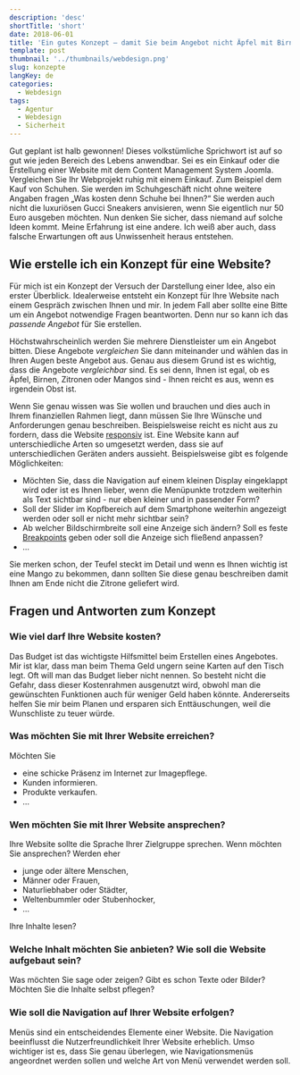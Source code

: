```yaml
---
description: 'desc'
shortTitle: 'short'
date: 2018-06-01
title: 'Ein gutes Konzept – damit Sie beim Angebot nicht Äpfel mit Birnen vergleichen'
template: post
thumbnail: '../thumbnails/webdesign.png'
slug: konzepte
langKey: de
categories:
  - Webdesign
tags:
  - Agentur
  - Webdesign
  - Sicherheit
---
```


Gut geplant ist halb gewonnen! Dieses volkstümliche Sprichwort ist auf so gut wie jeden Bereich des Lebens anwendbar. Sei es ein Einkauf oder die Erstellung einer Website mit dem Content Management System Joomla. Vergleichen Sie Ihr Webprojekt ruhig mit einem Einkauf. Zum Beispiel dem Kauf von Schuhen. Sie werden im Schuhgeschäft nicht ohne weitere Angaben fragen „Was kosten denn Schuhe bei Ihnen?“ Sie werden auch nicht die luxuriösen Gucci Sneakers anvisieren, wenn Sie eigentlich nur 50 Euro ausgeben möchten. Nun denken Sie sicher, dass niemand auf solche Ideen kommt. Meine Erfahrung ist eine andere. Ich weiß aber auch, dass falsche Erwartungen oft aus Unwissenheit heraus entstehen.

## Wie erstelle ich ein Konzept für eine Website?

Für mich ist ein Konzept der Versuch der Darstellung einer Idee, also ein erster Überblick. Idealerweise entsteht ein Konzept für Ihre Website nach einem Gespräch zwischen Ihnen und mir. In jedem Fall aber sollte eine Bitte um ein Angebot notwendige Fragen beantworten. Denn nur so kann ich das _passende_ _Angebot_ für Sie erstellen.

Höchstwahrscheinlich werden Sie mehrere Dienstleister um ein Angebot bitten. Diese Angebote _vergleichen_ Sie dann miteinander und wählen das in Ihren Augen beste Angebot aus. Genau aus diesem Grund ist es wichtig, dass die Angebote _vergleichbar_ sind. Es sei denn, Ihnen ist egal, ob es Äpfel, Birnen, Zitronen oder Mangos sind - Ihnen reicht es aus, wenn es irgendein Obst ist.

Wenn Sie genau wissen was Sie wollen und brauchen und dies auch in Ihrem finanziellen Rahmen liegt, dann müssen Sie Ihre Wünsche und Anforderungen genau beschreiben. Beispielsweise reicht es nicht aus zu fordern, dass die Website [responsiv](https://de.wikipedia.org/w/index.php?title=Responsive_Webdesign&oldid=180719370) ist. Eine Website kann auf unterschiedliche Arten so umgesetzt werden, dass sie auf unterschiedlichen Geräten anders aussieht. Beispielsweise gibt es folgende Möglichkeiten:

- Möchten Sie, dass die Navigation auf einem kleinen Display eingeklappt wird oder ist es Ihnen lieber, wenn die Menüpunkte trotzdem weiterhin als Text sichtbar sind - nur eben kleiner und in passender Form?
- Soll der Slider im Kopfbereich auf dem Smartphone weiterhin angezeigt werden oder soll er nicht mehr sichtbar sein?
- Ab welcher Bildschirmbreite soll eine Anzeige sich ändern? Soll es feste [Breakpoints](https://de.wikipedia.org/w/index.php?title=Responsive_Webdesign&oldid=180719370#Abgrenzung_zur_mobilen_Webseite) geben oder soll die Anzeige sich fließend anpassen?
- ...

Sie merken schon, der Teufel steckt im Detail und wenn es Ihnen wichtig ist eine Mango zu bekommen, dann sollten Sie diese genau beschreiben damit Ihnen am Ende nicht die Zitrone geliefert wird.

## Fragen und Antworten zum Konzept

### Wie viel darf Ihre Website kosten?

Das Budget ist das wichtigste Hilfsmittel beim Erstellen eines Angebotes. Mir ist klar, dass man beim Thema Geld ungern seine Karten auf den Tisch legt. Oft will man das Budget lieber nicht nennen. So besteht nicht die Gefahr, dass dieser Kostenrahmen ausgenutzt wird, obwohl man die gewünschten Funktionen auch für weniger Geld haben könnte. Andererseits helfen Sie mir beim Planen und ersparen sich Enttäuschungen, weil die Wunschliste zu teuer würde.

### Was möchten Sie mit Ihrer Website erreichen?

Möchten Sie

- eine schicke Präsenz im Internet zur Imagepflege.
- Kunden informieren.
- Produkte verkaufen.
- …

### Wen möchten Sie mit Ihrer Website ansprechen?

Ihre Website sollte die Sprache Ihrer Zielgruppe sprechen. Wenn möchten Sie ansprechen? Werden eher

- junge oder ältere Menschen,
- Männer oder Frauen,
- Naturliebhaber oder Städter,
- Weltenbummler oder Stubenhocker,
- …

Ihre Inhalte lesen?

### Welche Inhalt möchten Sie anbieten? Wie soll die Website aufgebaut sein?

Was möchten Sie sage oder zeigen? Gibt es schon Texte oder Bilder? Möchten Sie die Inhalte selbst pflegen?

### Wie soll die Navigation auf Ihrer Website erfolgen?

Menüs sind ein entscheidendes Elemente einer Website. Die Navigation beeinflusst die Nutzerfreundlichkeit Ihrer Website erheblich. Umso wichtiger ist es, dass Sie genau überlegen, wie Navigationsmenüs angeordnet werden sollen und welche Art von Menü verwendet werden soll.
